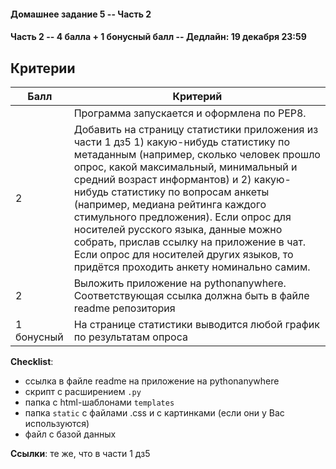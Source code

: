 #### Домашнее задание 5 -- Часть 2

#### Часть 2 -- 4 балла + 1 бонусный балл -- Дедлайн: 19 декабря 23:59

## Критерии

|Балл|Критерий|
|----|--------|
||Программа запускается и оформлена по PEP8.|
|2|Добавить на страницу статистики приложения из части 1 дз5 1) какую-нибудь статистику по метаданным (например, сколько человек прошло опрос, какой максимальный, минимальный и средний возраст информантов) и 2) какую-нибудь статистику по вопросам анкеты (например, медиана рейтинга каждого стимульного предложения). Если опрос для носителей русского языка, данные можно собрать, прислав ссылку на приложение в чат. Если опрос для носителей других языков, то придётся проходить анкету номинально самим. |
|2|Выложить приложение на pythonanywhere. Соответствующая ссылка должна быть в файле readme репозитория|
|1 бонусный|На странице статистики выводится любой график по результатам опроса|

**Checklist**:
- ссылка в файле readme на приложение на pythonanywhere 
- скрипт с расширением `.py`
- папка с html-шаблонами `templates`
- папка `static` с файлами .css и с картинками (если они у Вас используются)
- файл с базой данных

**Ссылки**: те же, что в части 1 дз5
